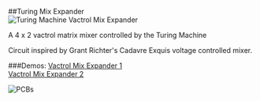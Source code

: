 ##Turing Mix Expander   
![Turing Machine Vactrol Mix Expander](https://farm6.staticflickr.com/5452/8877172227_30965980ba.jpg)  

A 4 x 2 vactrol matrix mixer controlled by the Turing Machine  

Circuit inspired by Grant Richter's Cadavre Exquis voltage controlled mixer.  

###Demos: 
[Vactrol Mix Expander 1](https://soundcloud.com/musicthing/random-looping-vactrol-mixer)  
[Vactrol Mix Expander 2](https://soundcloud.com/musicthing/exquisite-corpse-2)  




![PCBs](http://distilleryimage10.ak.instagram.com/fa941888991611e2b9ed22000a1f8cd8_7.jpg)
